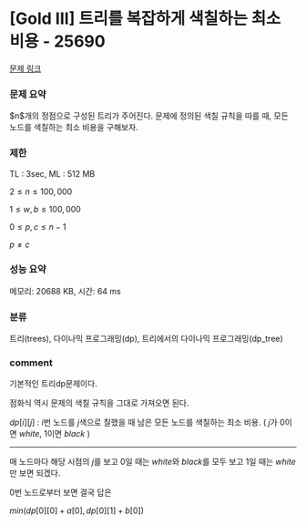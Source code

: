 # [Gold III] 트리를 복잡하게 색칠하는 최소 비용 - 25690

[문제 링크](https://www.acmicpc.net/problem/25690)

### 문제 요약

<p> $n$개의 정점으로 구성된 트리가 주어진다. 문제에 정의된 색칠 규칙을 따를 때, 모든 노드를 색칠하는 최소 비용을 구해보자. </p>

### 제한

TL : 3sec, ML : 512 MB

$2 ≤ n ≤ 100,000$

$1 ≤ w, b ≤ 100,000$

$0 ≤ p, c ≤ n - 1$

$p ≠ c$

### 성능 요약

메모리: 20688 KB, 시간: 64 ms

### 분류

트리(trees), 다이나믹 프로그래밍(dp), 트리에서의 다이나믹 프로그래밍(dp_tree)

### comment

기본적인 트리dp문제이다.

점화식 역시 문제의 색칠 규칙을 그대로 가져오면 된다.

$dp[i][j]$ : $i$번 노드를 $j$색으로 칠했을 때 남은 모든 노드를 색칠하는 최소 비용. ( $j$가 $0$이면 $white$, $1$이면 $black$ )

-----------------------------------------------------------------------------------------------------------------------------------------------------------------------

매 노드마다 해당 시점의 $j$를 보고 $0$일 때는 $white$와 $black$를 모두 보고 $1$일 때는 $white$만 보면 되겠다.

$0$번 노드로부터 보면 결국 답은

$min(dp[0][0] + a[0], dp[0][1] + b[0])$

